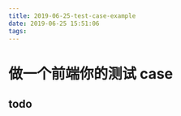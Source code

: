 ```yaml
---
title: 2019-06-25-test-case-example
date: 2019-06-25 15:51:06
tags:
---
```


# 做一个前端你的测试 case

## todo
